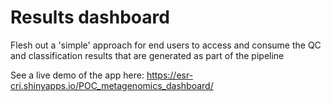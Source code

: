 # Results dashboard

Flesh out a 'simple' approach for end users to access and consume the QC and classification results that are generated as part of the pipeline

See a live demo of the app here: https://esr-cri.shinyapps.io/POC_metagenomics_dashboard/
